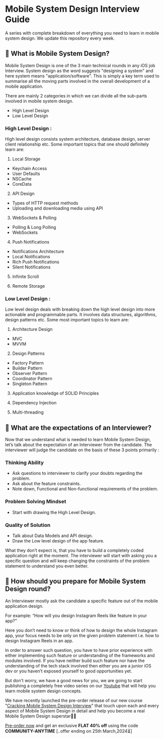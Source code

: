 # Mobile System Design Interview Guide
A series with complete breakdown of everything you need to learn in mobile system design. We update this repository every week. 

## 📌 What is Mobile System Design?

Mobile System Design is one of the 3 main technical rounds in any iOS job Interview. System design as the word suggests "designing a system" and here system means "application/software". This is simply a key term used to summarise all the moving parts involved in the overall development of a mobile application.

There are mainly 2 categories in which we can divide all the sub-parts involved in mobile system design.
* High Level Design
* Low Level Design

### High Level Design : 
High level design consists system architecture, database design, server client relationship etc. Some important topics that one should definitely learn are:

1. Local Storage
  * Keychain Access
  * User Defaults
  * NSCache
  * CoreData
    
2. API Design
  * Types of HTTP request methods
  * Uploading and downloading media using API
    
3. WebSockets & Polling
  * Polling & Long Polling
  * WebSockets
    
4. Push Notifications
  * Notifications Architecture
  * Local Notifications
  * Rich Push Notifications
  * Silent Notifications
    
5. Infinite Scroll
   
6. Remote Storage

### Low Level Design : 
Low level design deals with breaking down the high level design into more actionable and programmable parts. It involves data structures, algorithms, design patterns etc. Some most important topics to learn are:

1. Architecture Design
  * MVC
  * MVVM
    
2. Design Patterns
  * Factory Pattern
  * Builder Pattern
  * Observer Pattern
  * Coordinator Pattern
  * Singleton Pattern
    
3. Application knowledge of SOLID Principles
   
4. Dependency Injection
   
5. Multi-threading



## 📌 What are the expectations of an Interviewer?

Now that we understand what is needed to learn Mobile System Design, let’s talk about the expectation of an Interviewer from the candidate. The interviewer will judge the candidate on the basis of these 3 points primarily :

### Thinking Ability
  * Ask questions to interviewer to clarify your doubts regarding the problem.
  * Ask about the feature constraints.
  * Note down, Functional and Non-functional requirements of the problem.
    
### Problem Solving Mindset
  * Start with drawing the High Level Design.
    
### Quality of Solution
  * Talk about Data Models and API design.
  * Draw the Low level design of the app feature.
    
What they don’t expect is, that you have to build a completely coded application right at the moment. The interviewer will start with asking you a specific question and will keep changing the constraints of the problem statement to understand you even better.



## 📌 How should you prepare for Mobile System Design round?

An Interviewer mostly ask the candidate a specific feature out of the mobile application design.

For example: “How will you design Instagram Reels like feature in your app?”

Here you don’t need to know or think of how to design the whole Instagram app, your focus needs to be only on the given problem statement i.e. how to design Instagram Reels in an app.

In order to answer such question, you have to have prior experience with either implementing such feature or understanding of the frameworks and modules involved. If you have neither build such feature nor have the understanding of the tech stack involved then either you are a junior iOS dev or you haven’t exposed yourself to good opportunities yet.

But don't worry, we have a good news for you, we are going to start publishing a completely free video series on our [Youtube](https://www.youtube.com/@iosmayank) that will help you learn mobile system design concepts.

We have recently launched the pre-order release of our new course "[Cracking Mobile System Design Interview](https://www.swiftanytime.com/cracking-mobile-system-design-interview?utm_source=sa-github)" that touch upon each and every aspect of Mobile System Design in detail and help you become a real Mobile System Design superstar💪🏻

[Pre-order now](https://www.swiftanytime.com/cracking-mobile-system-design-interview?utm_source=sa-github) and get an exclusive **FLAT 40% off** using the code **COMMUNITY-ANYTIME** [..offer ending on 25th March,2024⏳]

